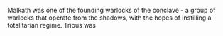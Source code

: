 Malkath was one of the founding warlocks of the conclave - a group of warlocks that operate from the shadows, with the hopes of instilling a totalitarian regime. Tribus was 